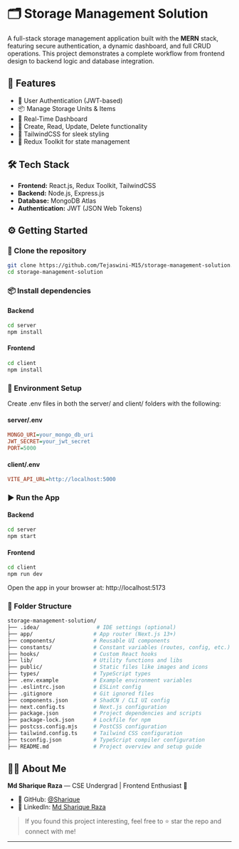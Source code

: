 # 🗂️ Storage Management Solution

A full-stack storage management application built with the **MERN** stack, featuring secure authentication, a dynamic dashboard, and full CRUD operations. This project demonstrates a complete workflow from frontend design to backend logic and database integration.


## 🚀 Features

- 🔐 User Authentication (JWT-based)
- 📦 Manage Storage Units & Items
- 🧾 Real-Time Dashboard
- 📝 Create, Read, Update, Delete functionality
- 🎨 TailwindCSS for sleek styling
- 🔄 Redux Toolkit for state management


## 🛠️ Tech Stack

- **Frontend:** React.js, Redux Toolkit, TailwindCSS
- **Backend:** Node.js, Express.js
- **Database:** MongoDB Atlas
- **Authentication:** JWT (JSON Web Tokens)


## ⚙️ Getting Started

### 📁 Clone the repository

```bash
git clone https://github.com/Tejaswini-M15/storage-management-solution.git
cd storage-management-solution
```

### 📦 Install dependencies

#### Backend
```bash
cd server
npm install
```

#### Frontend
```bash
cd client
npm install
```

### 🔑 Environment Setup
Create .env files in both the server/ and client/ folders with the following:

#### server/.env
```ini
MONGO_URI=your_mongo_db_uri
JWT_SECRET=your_jwt_secret
PORT=5000
```

#### client/.env
```ini
VITE_API_URL=http://localhost:5000
```

### ▶️ Run the App

#### Backend
```bash
cd server
npm start
```

#### Frontend
```bash
cd client
npm run dev
```

Open the app in your browser at: http://localhost:5173

### 📂 Folder Structure

```bash
storage-management-solution/
├── .idea/                  # IDE settings (optional)
├── app/                   # App router (Next.js 13+)
├── components/            # Reusable UI components
├── constants/             # Constant variables (routes, config, etc.)
├── hooks/                 # Custom React hooks
├── lib/                   # Utility functions and libs
├── public/                # Static files like images and icons
├── types/                 # TypeScript types
├── .env.example           # Example environment variables
├── .eslintrc.json         # ESLint config
├── .gitignore             # Git ignored files
├── components.json        # ShadCN / CLI UI config
├── next.config.ts         # Next.js configuration
├── package.json           # Project dependencies and scripts
├── package-lock.json      # Lockfile for npm
├── postcss.config.mjs     # PostCSS configuration
├── tailwind.config.ts     # Tailwind CSS configuration
├── tsconfig.json          # TypeScript compiler configuration
├── README.md              # Project overview and setup guide

```
## 👩‍💻 About Me

**Md Sharique Raza** — CSE Undergrad | Frontend Enthusiast 💙

- 🐙 GitHub: [@Sharique](https://github.com/Shhharique)
- 💼 LinkedIn: [Md Sharique Raza](https://www.linkedin.com/in/shhharique)

> If you found this project interesting, feel free to ⭐ star the repo and connect with me!
---




